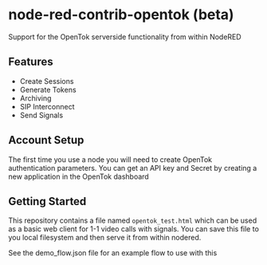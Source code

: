 # node-red-contrib-opentok (beta)

Support for the OpenTok serverside functionality from within NodeRED

## Features

- Create Sessions
- Generate Tokens
- Archiving
- SIP Interconnect
- Send Signals

## Account Setup

The first time you use a node you will need to create OpenTok authentication parameters.
You can get an API key and Secret by creating a new application in the OpenTok dashboard


## Getting Started
This repository contains a file named `opentok_test.html` which can be used as a basic web client for 1-1 video calls with signals.
You can save this file to you local filesystem and then serve it from within nodered.

See the demo_flow.json file for an example flow to use with this

